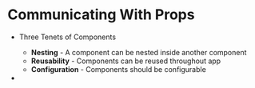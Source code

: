 # Communicating With Props

- Three Tenets of Components
  - **Nesting** - A component can be nested inside another component
  - **Reusability** - Components can be reused throughout app
  - **Configuration** - Components should be configurable
  
- 
